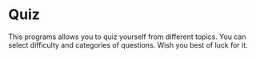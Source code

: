 # Quiz #
This programs allows you to quiz yourself from different topics. You can select difficulty and categories of questions. Wish you best of luck for it.
